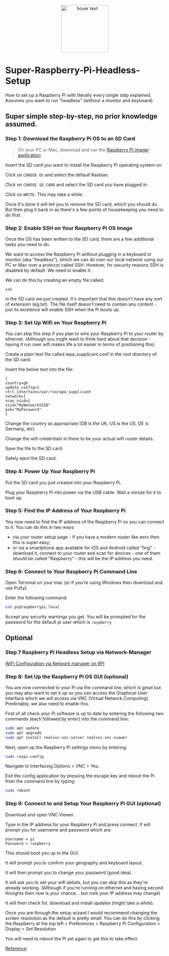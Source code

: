 <p align="center">
  <img src="https://cdn3.iconfinder.com/data/icons/logos-and-brands-adobe/512/272_Raspberry_Pi-512.png" width="150" title="hover text"> 
</p>

#  Super-Raspberry-Pi-Headless-Setup 
How to set up a Raspberry Pi with literally every single step explained. Assumes you want to run "headless" (without a monitor and keyboard)

## Super simple step-by-step, no prior knowledge assumed.

### Step 1: Download the Raspberry Pi OS to an SD Card
> On your PC or Mac, download and run the [Raspberry PI imager application](https://www.raspberrypi.org/downloads/).

Insert the SD card you want to install the Raspberry Pi operating system on.

Click on `CHOOSE OS` and select the default Rasbian.

Click on `CHOOSE SD CARD` and select the SD card you have plugged in.

Click on `WRITE`. This may take a while.

Once it's done it will tell you to remove the SD card, which you should do. But then plug it back in as there's a few points of housekeeping you need to do first.


### Step 2: Enable SSH on Your Raspberry Pi OS Image
Once the OS has been written to the SD card, there are a few additional tasks you need to do.

We want to access the Raspberry Pi without plugging in a keyboard or monitor (aka "headless"), which we can do over our local network using our PC or Mac over a protocol called SSH. However, for security reasons SSH is disabled by default. We need to enable it.

We can do this by creating an empty file called:
```
ssh
```
in the SD card we just created. It's important that this doesn't have any sort of extension (eg.txt). The file itself doesn't need to contain any content - just its existence will enable SSH when the Pi boots up.

### Step 3: Set Up Wifi on Your Raspberry Pi
You can skip this step if you plan to wire your Raspberry Pi to your router by ethernet. (Although you might want to think hard about that decision - having it run over wifi makes life a lot easier in terms of positioning this)

Create a plain text file called wpa_supplicant.conf in the root directory of the SD card.

Insert the below text into the file:
```vim
{
country=gb
update_config=1
ctrl_interface=/var/run/wpa_supplicant
network={
scan_ssid=1
ssid="MyNetworkSSID"
psk="MyPassword"
}
```

Change the country as appropriate (GB is the UK, US is the US, DE is Germany, etc)

Change the wifi credentials in there to be your actual wifi router details.

Save the file to the SD card.

Safely eject the SD card.

### Step 4: Power Up Your Raspberry Pi
Put the SD card you just created into your Raspberry Pi.

Plug your Raspberry Pi into power via the USB cable. Wait a minute for it to boot up.

### Step 5: Find the IP Address of Your Raspberry Pi
You now need to find the IP address of the Raspberry Pi so you can connect to it. You can do this in two ways:

- via your router setup page - if you have a modern router like eero then this is super easy;
- or via a smartphone app available for iOS and Android called "fing" - download it, connect to your router and scan for devices - one of them should be called "Raspberry" - this will be the IP address you need.


### Step 6: Connect to Your Raspberry Pi Command Line
Open Terminal on your mac (or if you're using Windows then download and use Putty).

Enter the following command:

```bash
ssh pi@raspberrypi.local
```
Accept any security warnings you get. You will be prompted for the password for the default pi user which is ```raspberry```


## Optional

### Step 7 Raspberry Pi Headless Setup via Network-Manager
[WiFi Configuration via Network manager on RPi](https://github.com/sraodev/Raspberry-Pi-Headless-Setup-via-Network-Manager)

### Step 8: Set Up the Raspberry Pi OS GUI (optional)
You are now connected to your Pi via the command line, which is great but you may also want to set it up so you can access the Graphical User Interface which we will access via VNC (Virtual Network Computing). Predictably, we also need to enable this.

First of all check your Pi software is up to date by entering the following two commands (each followed by enter) into the command line:

```bash
sudo apt update
sudo apt upgrade
sudo apt install realvnc-vnc-server realvnc-vnc-viewer
```
Next, open up the Raspberry Pi settings menu by entering:

```bash
sudo raspi-config
```
Navigate to Interfacing Options > VNC > Yes.

Exit the config application by pressing the escape key and reboot the Pi from the command line by typing:

```bash
sudo reboot
```
### Step 9: Connect to and Setup Your Raspberry Pi GUI (optional)

Download and open VNC Viewer.

Type in the IP address for your Raspberry Pi and press connect. It will prompt you for username and password which are:
```vim
Username = pi
Password = raspberry
```
This should boot you up to the GUI.

It will prompt you to confirm your geography and keyboard layout.

It will then prompt you to change your password (good idea).

It will ask you to set your wifi details, but you can skip this as they're already working. (Although if you're running on ethernet and having second thoughts then now is your chance... but note your IP address may change)

It will then check for, download and install updates (might take a while).

Once you are through the setup wizard I would recommend changing the screen resolution as the default is pretty small. You can do this by clicking the Raspberry at the top left > Preferences > Raspberry Pi Configuration > Display > Set Resolution

You will need to reboot the Pi yet again to get this to take effect.

[Reference](https://www.hackster.io/mark-hank/super-simple-headless-raspberry-pi-setup-5382d6)

